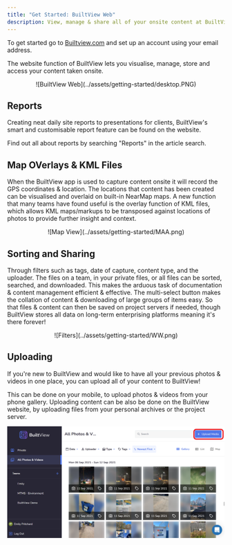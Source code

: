 ```yaml
---
title: "Get Started: BuiltView Web"
description: View, manage & share all of your onsite content at BuiltView.com
---
```

To get started go to [Builtview.com](https://builtview.com) and set up an account using your email address.

The website function of BuiltView lets you visualise, manage, store and access your content taken onsite.

<center>
![BuiltView Web](../assets/getting-started/desktop.PNG)
</center>

## Reports

Creating neat daily site reports to presentations for clients, BuiltView's smart and customisable report feature can be found on the website.

Find out all about reports by searching "Reports" in the article search.

## Map OVerlays & KML Files

When the BuiltView app is used to capture content onsite it will record the GPS coordinates & location. The locations that content has been created can be visualised and overlaid on built-in NearMap maps. A new function that many teams have found useful is the overlay function of KML files, which allows KML maps/markups to be transposed against locations of photos to provide further insight and context.

<center>
![Map View](../assets/getting-started/MAA.png)
</center>

## Sorting and Sharing

Through filters such as tags, date of capture, content type, and the uploader. The files on a team, in your private files, or all files can be sorted, searched, and downloaded. This makes the arduous task of documentation & content management efficient & effective. The multi-select button makes the collation of content & downloading of large groups of items easy. So that files & content can then be saved on project servers if needed, though BuiltView stores all data on long-term enterprising platforms meaning it's there forever!

<center>
![Filters](../assets/getting-started/WW.png)
</center>

## Uploading

If you're new to BuiltView and would like to have all your previous photos & videos in one place, you can upload all of your content to BuiltView!

This can be done on your mobile, to upload photos & videos from your phone gallery. Uploading content can be also be done on the BuiltView website, by uploading files from your personal archives or the project server.

![Upload](../assets/getting-started/tempsnip.png)